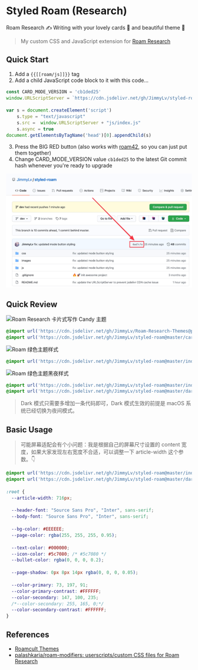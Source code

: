# Styled Roam (Research)

Roam Research ✍️ Writing with your lovely cards 🧩 and beautiful theme 🎨 

> My custom CSS and JavaScript extension for [Roam Research](https://roamresearch.com)

## Quick Start

1. Add a `{{[[roam/js]]}}` tag
2. Add a child JavaScript code block to it with this code...

```js
const CARD_MODE_VERSION = 'cb1ded25'
window.URLScriptServer = `https://cdn.jsdelivr.net/gh/JimmyLv/styled-roam@${CARD_MODE_VERSION}/`

var s = document.createElement('script')
	s.type = "text/javascript"
    s.src =  window.URLScriptServer + "js/index.js"
	s.async = true
document.getElementsByTagName('head')[0].appendChild(s)
```

3. Press the BIG RED button (also works with [roam42](https://github.com/roamhacker/roam42), so you can just put them together)
4. Change CARD_MODE_VERSION value `cb1ded25` to the latest Git commit hash whenever you're ready to upgrade

![](./preview/git%20hash.png)

## Quick Review

![Roam Research 卡片式写作 Candy 主题](https://cdn.jsdelivr.net/gh/jimmylv/images@master/2020/09/Roam%20Research%20%E5%8D%A1%E7%89%87%E5%BC%8F%E5%86%99%E4%BD%9C%20Candy%20%E4%B8%BB%E9%A2%98.jpg)

```css
@import url('https://cdn.jsdelivr.net/gh/JimmyLv/Roam-Research-Themes@patch-1/Candy.css');
@import url('https://cdn.jsdelivr.net/gh/JimmyLv/styled-roam@master/card.min.css');
```

![Roam 绿色主题样式](https://jimmylv.github.io/images/2020/Roam%20绿色主题样式.jpg)

```css
@import url('https://cdn.jsdelivr.net/gh/JimmyLv/styled-roam@master/index.min.css');
```

![Roam 绿色主题黑夜样式](https://jimmylv.github.io/images/2020/Roam%20绿色主题黑夜样式.jpg)

```css
@import url('https://cdn.jsdelivr.net/gh/JimmyLv/styled-roam@master/index.min.css');
@import url('https://cdn.jsdelivr.net/gh/JimmyLv/styled-roam@master/dark.min.css');
```

> Dark 模式只需要多增加一条代码即可，Dark 模式生效的前提是 macOS 系统已经切换为夜间模式。

## Basic Usage

> 可能屏幕适配会有个小问题：我是根据自己的屏幕尺寸设置的 content 宽度，如果大家发现左右宽度不合适，可以调整一下 article-width 这个参数。👇

```css
@import url('https://cdn.jsdelivr.net/gh/JimmyLv/styled-roam@master/index.min.css');
@import url('https://cdn.jsdelivr.net/gh/JimmyLv/styled-roam@master/dark.min.css');

:root {
  --article-width: 716px;
 
  --header-font: "Source Sans Pro", "Inter", sans-serif;
  --body-font: "Source Sans Pro", "Inter", sans-serif;

  --bg-color: #EEEEEE;
  --page-color: rgba(255, 255, 255, 0.95);

  --text-color: #000000;
  --icon-color: #5c7080; /* #5c7080 */
  --bullet-color: rgba(0, 0, 0, 0.2);

  --page-shadow: 0px 8px 14px rgba(0, 0, 0, 0.05);

  --color-primary: 73, 197, 91;
  --color-primary-contrast: #FFFFFF;
  --color-secondary: 147, 100, 235;
  /*--color-secondary: 255, 165, 0;*/
  --color-secondary-contrast: #FFFFFF;
}
```

## References

- [Roamcult Themes](https://roamresearch.com/#/app/help/page/fJRcVITNY)
- [palashkaria/roam-modifiers: userscripts/custom CSS files for Roam Research](https://github.com/palashkaria/roam-modifiers)
